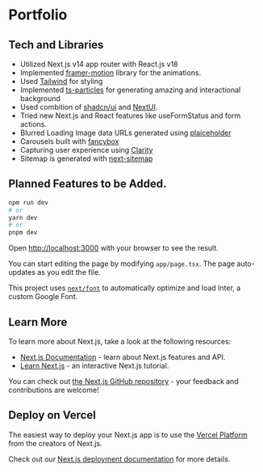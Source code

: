 # Portfolio

## Tech and Libraries

- Utilized Next.js v14 app router with React.js v18
- Implemented [framer-motion](https://www.framer.com/motion/) library for the animations.
- Used [Tailwind](https://tailwindcss.com/) for styling
- Implemented [ts-particles](https://github.com/tsparticles/tsparticles) for generating amazing and interactional background
- Used combition of [shadcn/ui](https://ui.shadcn.com/) and [NextUI](https://nextui.org/docs/components/navbar#controlled-menu).
- Tried new Next.js and React features like useFormStatus and form actions.
- Blurred Loading Image data URLs generated using [plaiceholder]([url](https://plaiceholder.co/))
- Carousels built with [fancybox](https://fancyapps.com/)
- Capturing user experience using [Clarity](https://clarity.microsoft.com/)
- Sitemap is generated with [next-sitemap](https://www.npmjs.com/package/next-sitemap)
 ## Planned Features to be Added.



```bash
npm run dev
# or
yarn dev
# or
pnpm dev
```

Open [http://localhost:3000](http://localhost:3000) with your browser to see the result.

You can start editing the page by modifying `app/page.tsx`. The page auto-updates as you edit the file.

This project uses [`next/font`](https://nextjs.org/docs/basic-features/font-optimization) to automatically optimize and load Inter, a custom Google Font.

## Learn More

To learn more about Next.js, take a look at the following resources:

- [Next.js Documentation](https://nextjs.org/docs) - learn about Next.js features and API.
- [Learn Next.js](https://nextjs.org/learn) - an interactive Next.js tutorial.

You can check out [the Next.js GitHub repository](https://github.com/vercel/next.js/) - your feedback and contributions are welcome!

## Deploy on Vercel

The easiest way to deploy your Next.js app is to use the [Vercel Platform](https://vercel.com/new?utm_medium=default-template&filter=next.js&utm_source=create-next-app&utm_campaign=create-next-app-readme) from the creators of Next.js.

Check out our [Next.js deployment documentation](https://nextjs.org/docs/deployment) for more details.
